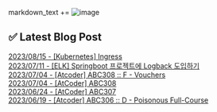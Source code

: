 

markdown_text += ![image](https://user-images.githubusercontent.com/76645095/162124599-f9d701d6-e523-49c4-a6ce-193dc38f1026.png)

## ✅ Latest Blog Post

[2023/08/15 - [Kubernetes] Ingress](https://jojaeng2.tistory.com/102) <br/>
[2023/07/11 - [ELK] Springboot 프로젝트에 Logback 도입하기](https://jojaeng2.tistory.com/101) <br/>
[2023/07/04 - [Atcoder] ABC308 :: F - Vouchers](https://jojaeng2.tistory.com/100) <br/>
[2023/07/04 - [AtCoder] ABC308](https://jojaeng2.tistory.com/99) <br/>
[2023/06/24 - [AtCoder] ABC307](https://jojaeng2.tistory.com/98) <br/>
[2023/06/19 - [Atcoder] ABC306 :: D - Poisonous Full-Course](https://jojaeng2.tistory.com/97) <br/>
